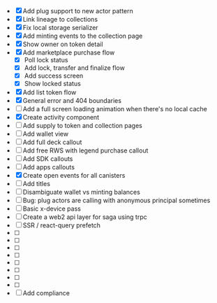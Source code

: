 -   [x] Add plug support to new actor pattern
-   [x] Link lineage to collections
-   [x] Fix local storage serializer
-   [x] Add minting events to the collection page
-   [x] Show owner on token detail
-   [x] Add marketplace purchase flow
    -   [x] Poll lock status
    -   [x] Add lock, transfer and finalize flow
    -   [x] Add success screen
    -   [x] Show locked status
-   [x] Add list token flow
-   [x] General error and 404 boundaries
-   [ ] Add a full screen loading animation when there's no local cache
-   [x] Create activity component
-   [ ] Add supply to token and collection pages
-   [ ] Add wallet view
-   [ ] Add full deck callout
-   [ ] Add free RWS with legend purchase callout
-   [ ] Add SDK callouts
-   [ ] Add apps callouts
-   [x] Create open events for all canisters
-   [ ] Add titles
-   [ ] Disambiguate wallet vs minting balances
-   [ ] Bug: plug actors are calling with anonymous principal sometimes
-   [ ] Basic x-device pass
-   [ ] Create a web2 api layer for saga using trpc
-   [ ] SSR / react-query prefetch
-   [ ]
-   [ ]
-   [ ]
-   [ ]
-   [ ]
-   [ ]
-   [ ]
-   [ ]
-   [ ] Add compliance
